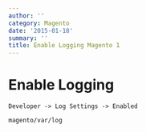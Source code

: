 ```yaml
---
author: ''
category: Magento
date: '2015-01-18'
summary: ''
title: Enable Logging Magento 1
---
```

# Enable Logging

`Developer -> Log Settings -> Enabled`

`magento/var/log`
